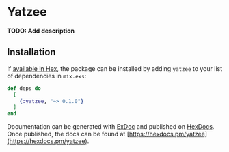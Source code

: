 # Yatzee

**TODO: Add description**

## Installation

If [available in Hex](https://hex.pm/docs/publish), the package can be installed
by adding `yatzee` to your list of dependencies in `mix.exs`:

```elixir
def deps do
  [
    {:yatzee, "~> 0.1.0"}
  ]
end
```

Documentation can be generated with [ExDoc](https://github.com/elixir-lang/ex_doc)
and published on [HexDocs](https://hexdocs.pm). Once published, the docs can
be found at [https://hexdocs.pm/yatzee](https://hexdocs.pm/yatzee).

